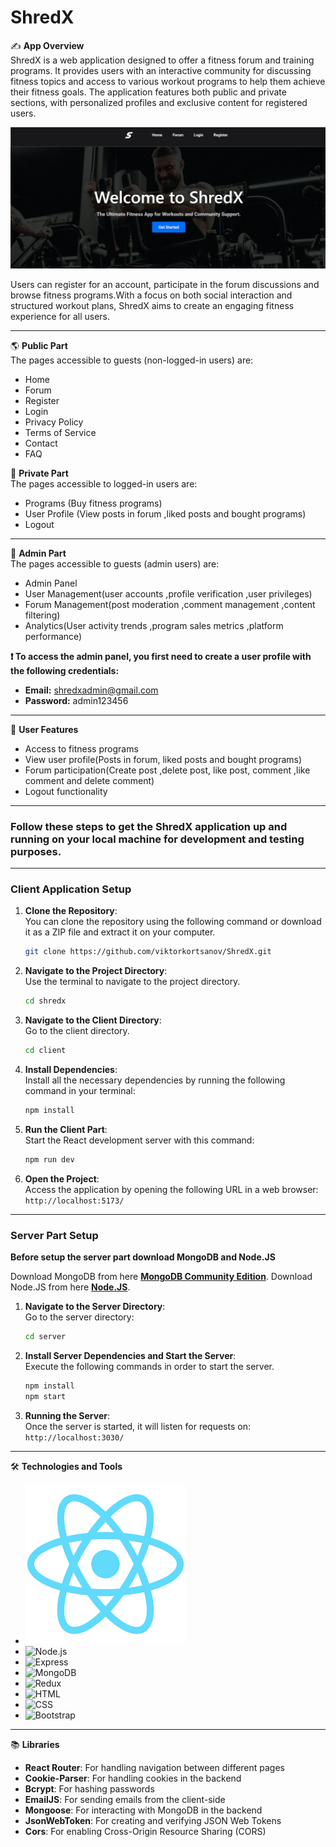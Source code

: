 
# ShredX

✍️ **App Overview**  
ShredX is a web application designed to offer a fitness forum and training programs. It provides users with an interactive community for discussing fitness topics and access to various workout programs to help them achieve their fitness goals. The application features both public and private sections, with personalized profiles and exclusive content for registered users.

![](./client/public/images/shredx-main.png)

Users can register for an account, participate in the forum discussions and browse fitness programs.With a focus on both social interaction and structured workout plans, ShredX aims to create an engaging fitness experience for all users.

---

🌎 **Public Part**  
The pages accessible to guests (non-logged-in users) are:
- Home
- Forum
- Register
- Login
- Privacy Policy
- Terms of Service
- Contact
- FAQ

👤 **Private Part**  
The pages accessible to logged-in users are:
- Programs (Buy fitness programs)
- User Profile (View posts in forum ,liked posts and bought programs)
- Logout

---
🔐 **Admin Part**  
The pages accessible to guests (admin users) are:
- Admin Panel
- User Management(user accounts ,profile verification ,user privileges)
- Forum Management(post moderation ,comment management ,content filtering)
- Analytics(User activity trends ,program sales metrics ,platform performance)

**❗ To access the admin panel, you first need to create a user profile with the following credentials:**

- **Email:** shredxadmin@gmail.com
- **Password:** admin123456
---

🧑 **User Features**  
- Access to fitness programs
- View user profile(Posts in forum, liked posts and bought programs)
- Forum participation(Create post ,delete post, like post, comment ,like comment and delete comment)
- Logout functionality

---
### Follow these steps to get the ShredX application up and running on your local machine for development and testing purposes.
---

### **Client Application Setup**

1. **Clone the Repository**:  
   You can clone the repository using the following command or download it as a ZIP file and extract it on your computer.

   ```bash
   git clone https://github.com/viktorkortsanov/ShredX.git
   ```

2. **Navigate to the Project Directory**:  
   Use the terminal to navigate to the project directory.

   ```bash
   cd shredx
   ```

3. **Navigate to the Client Directory**:  
   Go to the client directory.

   ```bash
   cd client
   ```

4. **Install Dependencies**:  
   Install all the necessary dependencies by running the following command in your terminal:

   ```bash
   npm install
   ```

5. **Run the Client Part**:  
   Start the React development server with this command:

   ```bash
   npm run dev
   ```

6. **Open the Project**:  
   Access the application by opening the following URL in a web browser:  
   `http://localhost:5173/`

---

### **Server Part Setup**

**Before setup the server part download MongoDB and Node.JS**

Download MongoDB from here **[MongoDB Community Edition](https://www.mongodb.com/try/download/community)**.
Download Node.JS from here **[Node.JS](https://nodejs.org/en/download)**.

1. **Navigate to the Server Directory**:  
   Go to the server directory:

   ```bash
   cd server
   ```

2. **Install Server Dependencies and Start the Server**:  
   Execute the following commands in order to start the server.

   ```bash
   npm install
   npm start
   ```

3. **Running the Server**:  
   Once the server is started, it will listen for requests on:  
   `http://localhost:3030/`

---

🛠️ **Technologies and Tools**
- ![React](https://github.com/devicons/devicon/blob/master/icons/react/react-original.svg)
- ![Node.js](https://img.shields.io/badge/Node.js-%23339933.svg?style=flat&logo=node.js&logoColor=white)
- ![Express](https://img.shields.io/badge/Express-%23404d59.svg?style=flat&logo=express&logoColor=white)
- ![MongoDB](https://img.shields.io/badge/MongoDB-%233F9B3D.svg?style=flat&logo=mongodb&logoColor=white)
- ![Redux](https://img.shields.io/badge/Redux-%2320232a.svg?style=flat&logo=redux&logoColor=%2361DAFB)
- ![HTML](https://img.shields.io/badge/HTML-%23E34F26.svg?style=flat&logo=html5&logoColor=white)
- ![CSS](https://img.shields.io/badge/CSS-%231572B6.svg?style=flat&logo=css3&logoColor=white)
- ![Bootstrap](https://img.shields.io/badge/Bootstrap-%23563D7C.svg?style=flat&logo=bootstrap&logoColor=white)

---

📚 **Libraries**
- **React Router**: For handling navigation between different pages
- **Cookie-Parser**: For handling cookies in the backend
- **Bcrypt**: For hashing passwords
- **EmailJS**: For sending emails from the client-side
- **Mongoose**: For interacting with MongoDB in the backend
- **JsonWebToken**: For creating and verifying JSON Web Tokens
- **Cors**: For enabling Cross-Origin Resource Sharing (CORS)